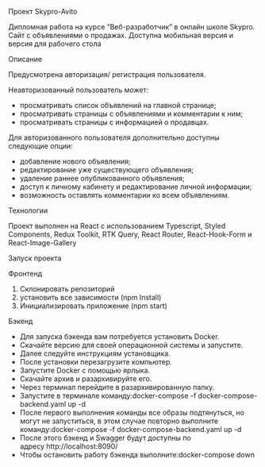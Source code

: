 Проект Skypro-Avito

Дипломная работа на курсе “Веб-разработчик” в онлайн школе  Skypro. Сайт с объявлениями о продажах. Доступна мобильная версия и версия для рабочего стола

Описание

Предусмотрена авторизация/ регистрация пользователя.

Неавторизованный пользователь может:
- просматривать список объявлений на главной странице;
- просматривать страницы с объявлениями и комментарии к ним;
- просматривать страницы с информацией о продавцах.

Для авторизованного пользователя дополнительно доступны следующие опции:
- добавление нового объявления;
- редактирование уже существующего объявления;
- удаление раннее опубликованного объявления;
- доступ к личному кабинету и редактирование личной информации;
- возможность оставлять комментарии ко всем объявлениям.

Технологии

Проект выполнен на React с использованием Typescript, Styled Components, Redux Toolkit, RTK Query, React Router, React-Hook-Form  и React-Image-Gallery

Запуск проекта

Фронтенд

1. Склонировать репозиторий 
2. установить все зависимости (npm Install)
3. Инициализировать приложение (npm start)

Бэкенд

- Для запуска бэкенда вам потребуется установить Docker.
- Скачайте версию для своей операционной системы и запустите.
- Далее следуйте инструкциям установщика.
- После установки перезагрузите компьютер.
- Запустите Docker с помощью ярлыка.
- Скачайте архив и разархивируйте его.
- Через терминал перейдите в разархивированную папку.
- Запустите в терминале команду:docker-compose -f docker-compose-backend.yaml up -d
- После первого выполнения команды все образы подтянуться, но могут не запуститься, в этом случае повторно выполните команду:docker-compose -f docker-compose-backend.yaml up -d
- После этого бэкенд и Swagger будут доступны по адресу http://localhost:8090/
- Чтобы остановить работу бэкенда выполните:docker-compose down
